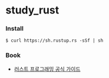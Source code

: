 # study_rust

### Install

```
$ curl https://sh.rustup.rs -sSf | sh
```

### Book
- [러스트 프로그래밍 공식 가이드](http://www.kyobobook.co.kr/product/detailViewKor.laf?ejkGb=KOR&mallGb=KOR&barcode=9791188621729&orderClick=LEa&Kc=)
